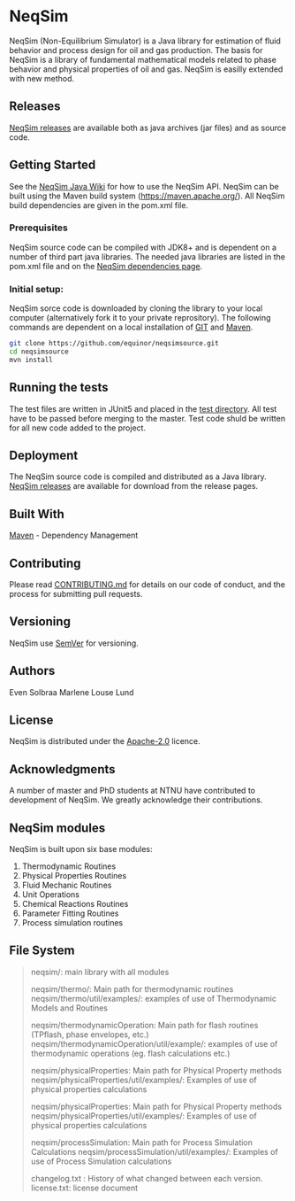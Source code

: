 # NeqSim
NeqSim (Non-Equilibrium Simulator) is a Java library for estimation of fluid behavior and process design for oil and gas production.
The basis for NeqSim is a library of fundamental mathematical models related to phase behavior and physical properties of oil and gas.  NeqSim is easilly extended with new method.

## Releases
[NeqSim releases](https://github.com/equinor/neqsimsource/releases) are available both as java archives (jar files) and as source code.

## Getting Started
See the [NeqSim Java Wiki](https://github.com/equinor/neqsimsource/wiki) for how to use the NeqSim API.
NeqSim can be built using the Maven build system (https://maven.apache.org/). All NeqSim build dependencies are given in the pom.xml file.

### Prerequisites
NeqSim source code can be compiled with JDK8+ and is dependent on a number of third part java libraries. The needed java libraries are listed in the pom.xml file and on the [NeqSim dependencies page](https://github.com/equinor/neqsimsource/network/dependencies).

### Initial setup: ###
NeqSim sorce code is downloaded by cloning the library to your local computer (alternatively fork it to your private reprository). The following commands are dependent on a local installation of [GIT](https://git-scm.com/) and [Maven](https://maven.apache.org/).

```bash
git clone https://github.com/equinor/neqsimsource.git
cd neqsimsource
mvn install
```

## Running the tests
The test files are written in JUnit5 and placed in the [test directory](https://github.com/equinor/neqsimsource/tree/master/src/test). All test have to be passed before merging to the master. Test code shuld be written for all new code added to the project. 

## Deployment
The NeqSim source code is compiled and distributed as a Java library. [NeqSim releases](https://github.com/equinor/neqsimsource/releases) are available for download from the release pages.

## Built With
[Maven](https://maven.apache.org/) - Dependency Management

## Contributing
Please read [CONTRIBUTING.md](CONTRIBUTING.md) for details on our code of conduct, and the process for submitting pull requests.

## Versioning
NeqSim use [SemVer](https://semver.org/) for versioning.

## Authors
Even Solbraa
Marlene Louse Lund

## License
NeqSim is distributed under the [Apache-2.0](https://github.com/equinor/neqsimsource/blob/master/LICENSE) licence.

## Acknowledgments
A number of master and PhD students at NTNU have contributed to development of NeqSim. We greatly acknowledge their contributions.

## NeqSim modules
NeqSim is built upon six base modules:
1. Thermodynamic Routines
2. Physical Properties Routines
3. Fluid Mechanic Routines
4. Unit Operations
5. Chemical Reactions Routines
6. Parameter Fitting Routines
7. Process simulation routines


## File System

>neqsim/: main library with all modules 
>
>neqsim/thermo/: Main path for thermodynamic routines
>neqsim/thermo/util/examples/: examples of use of Thermodynamic Models and Routines
>
>neqsim/thermodynamicOperation: Main path for flash routines (TPflash, phase envelopes, etc.)
>neqsim/thermodynamicOperation/util/example/: examples of use of thermodynamic operations (eg. flash calculations etc.)
>
>neqsim/physicalProperties: Main path for Physical Property methods
>neqsim/physicalProperties/util/examples/: Examples of use of physical properties calculations
>
>neqsim/physicalProperties: Main path for Physical Property methods
>neqsim/physicalProperties/util/examples/: Examples of use of physical properties calculations
>
>neqsim/processSimulation: Main path for Process Simulation Calculations
>neqsim/processSimulation/util/examples/: Examples of use of Process Simulation calculations
>
>changelog.txt : History of what changed between each version.
>license.txt: license document
